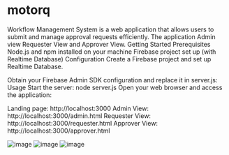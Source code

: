 # motorq
Workflow Management System is a web application that allows users to submit and manage approval requests efficiently. The application Admin view Requester View and Approver View.
Getting Started
Prerequisites
Node.js and npm installed on your machine
Firebase project set up (with Realtime Database)
Configuration
Create a Firebase project and set up Realtime Database.

Obtain your Firebase Admin SDK configuration and replace it in server.js:
Usage
Start the server: node server.js
Open your web browser and access the application:

Landing page: http://localhost:3000
Admin View: http://localhost:3000/admin.html
Requester View: http://localhost:3000/requester.html
Approver View: http://localhost:3000/approver.html


![image](https://github.com/poulomi-biswas/motorq/assets/94776150/ae3d6bd1-5790-4e72-90df-6952b178e7db)
![image](https://github.com/poulomi-biswas/motorq/assets/94776150/5e64b0a6-bfd8-466c-85a7-77e447b764bb)
![image](https://github.com/poulomi-biswas/motorq/assets/94776150/bdef2bc0-f3d2-4ed0-970d-c8e6fbee698d)






